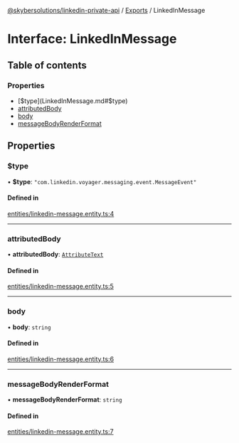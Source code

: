 [@skybersolutions/linkedin-private-api](../README.md) / [Exports](../modules.md) / LinkedInMessage

# Interface: LinkedInMessage

## Table of contents

### Properties

- [$type](LinkedInMessage.md#$type)
- [attributedBody](LinkedInMessage.md#attributedbody)
- [body](LinkedInMessage.md#body)
- [messageBodyRenderFormat](LinkedInMessage.md#messagebodyrenderformat)

## Properties

### $type

• **$type**: ``"com.linkedin.voyager.messaging.event.MessageEvent"``

#### Defined in

[entities/linkedin-message.entity.ts:4](https://github.com/SkyberSolutions/linkedin-private-api/blob/c247a0c/src/entities/linkedin-message.entity.ts#L4)

___

### attributedBody

• **attributedBody**: [`AttributeText`](AttributeText.md)

#### Defined in

[entities/linkedin-message.entity.ts:5](https://github.com/SkyberSolutions/linkedin-private-api/blob/c247a0c/src/entities/linkedin-message.entity.ts#L5)

___

### body

• **body**: `string`

#### Defined in

[entities/linkedin-message.entity.ts:6](https://github.com/SkyberSolutions/linkedin-private-api/blob/c247a0c/src/entities/linkedin-message.entity.ts#L6)

___

### messageBodyRenderFormat

• **messageBodyRenderFormat**: `string`

#### Defined in

[entities/linkedin-message.entity.ts:7](https://github.com/SkyberSolutions/linkedin-private-api/blob/c247a0c/src/entities/linkedin-message.entity.ts#L7)
